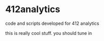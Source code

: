 # 412analytics
code and scripts developed for 412 analytics

this is really cool stuff. you should tune in